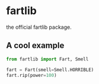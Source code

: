 # fartlib

the official fartlib package.

## A cool example

```py
from fartlib import Fart, Smell

fart = Fart(smell=Smell.HORRIBLE)
fart.rip(power=100)
```